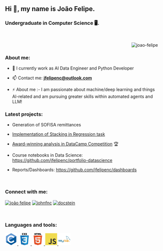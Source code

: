 ## Hi 👋, my name is João Felipe.

### Undergraduate in Computer Science 🖥️.

<br>

<p align="right"><img src="https://github.com/Adam-pw/Adam-pw/blob/main/animation_500_kxa883sd.gif" alt="joao-felipe"></img></p>

### About me: 

- 🌱 I currently work as AI Data Engineer and Python Developer

- 📫 Contact me: **jfelipenc@outlook.com**

- ⚡ About me :- I am passionate about machine/deep learning and things AI-related and am pursuing greater skills within automated agents and LLM!

### Latest projects: 

- Generation of SOFISA remittances

- [Implementation of Stacking in Regression task](https://www.kaggle.com/code/docstein/implementa-o-de-stacking-com-scikit-learn)

- [Award-winning analysis in DataCamp Competition](https://app.datacamp.com/workspace/w/9582a890-1c89-46cd-a16e-921c3683958b) :trophy:

- Course notebooks in Data Science: https://github.com/jfelipenc/portfolio-datascience

- Reports/Dashboards: https://github.com/jfelipenc/dashboards

<br>

### Connect with me:

<p align="left">
  <a href="https://www.linkedin.com/in/jo%C3%A3o-felipe-nunes-carvalho-2a32131a3/" target="blank"><img align="center" src="https://raw.githubusercontent.com/rahuldkjain/github-profile-readme-generator/master/src/images/icons/Social/linked-in-alt.svg" alt="joão felipe" height="30" width="40"></img></a>
  <a href="https://www.instagram.com/johnfnc/" target="blank"><img align="center" src="https://raw.githubusercontent.com/rahuldkjain/github-profile-readme-generator/master/src/images/icons/Social/instagram.svg" alt="johnfnc" height="30" width="40"></img></a>
 <a href="https://www.kaggle.com/docstein" target="blank"><img align="center" src="https://raw.githubusercontent.com/rahuldkjain/github-profile-readme-generator/master/src/images/icons/Social/kaggle.svg" alt="docstein" height="30" width="40"></img></a>
</p>

<br>

### Languages and tools:

<p align="left"> <a href="https://www.cprogramming.com/" target="_blank" rel="noreferrer"> <img src="https://raw.githubusercontent.com/devicons/devicon/master/icons/c/c-original.svg" alt="c" width="40" height="40"></img> </a> <a href="https://www.w3schools.com/css/" target="_blank" rel="noreferrer"> <img src="https://raw.githubusercontent.com/devicons/devicon/master/icons/css3/css3-original-wordmark.svg" alt="css3" width="40" height="40"></img> </a> <a href="https://www.w3.org/html/" target="_blank" rel="noreferrer"> <img src="https://raw.githubusercontent.com/devicons/devicon/master/icons/html5/html5-original-wordmark.svg" alt="html5" width="40" height="40"></img> </a> <a href="https://developer.mozilla.org/en-US/docs/Web/JavaScript" target="_blank" rel="noreferrer"> <img src="https://raw.githubusercontent.com/devicons/devicon/master/icons/javascript/javascript-original.svg" alt="javascript" width="40" height="40"></img> </a> <a href="https://www.mysql.com/" target="_blank" rel="noreferrer"> <img src="https://raw.githubusercontent.com/devicons/devicon/master/icons/mysql/mysql-original-wordmark.svg" alt="mysql" width="40" height
